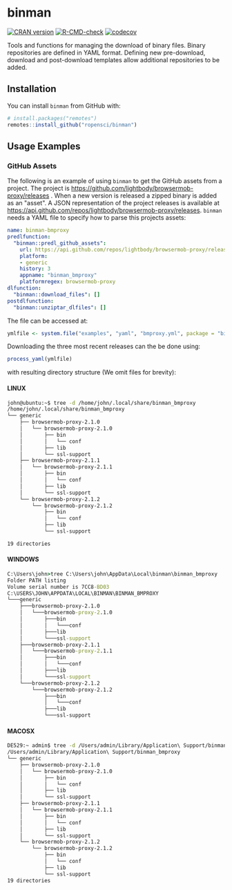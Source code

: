 # binman

<!-- badges: start -->
[![CRAN version](http://www.r-pkg.org/badges/version/binman)](https://cran.r-project.org/package=binman)
[![R-CMD-check](https://github.com/ropensci/binman/workflows/R-CMD-check/badge.svg)](https://github.com/ropensci/binman/actions)
[![codecov](https://codecov.io/gh/ropensci/binman/branch/master/graph/badge.svg)](https://codecov.io/gh/ropensci/binman)
<!-- badges: end -->


Tools and functions for managing the download of binary files. Binary repositories are defined in YAML format. Defining new pre-download, download and post-download templates allow additional repositories to be added.

## Installation

You can install `binman` from GitHub with:

```R
# install.packages("remotes")
remotes::install_github("ropensci/binman")
```

## Usage Examples

### GitHub Assets

The following is an example of using `binman` to get the GitHub assets from a project. The project is https://github.com/lightbody/browsermob-proxy/releases . When a new version is released a zipped binary is added as an "asset". A JSON representation of the project releases is available at https://api.github.com/repos/lightbody/browsermob-proxy/releases. `binman` needs a YAML file to specify how to parse this projects assets:

```yaml
name: binman-bmproxy
predlfunction:
  "binman::predl_github_assets":
    url: https://api.github.com/repos/lightbody/browsermob-proxy/releases
    platform:
    - generic
    history: 3
    appname: "binman_bmproxy"
    platformregex: browsermob-proxy
dlfunction:
  "binman::download_files": []
postdlfunction:
  "binman::unziptar_dlfiles": []
```
The file can be accessed at:

```R
ymlfile <- system.file("examples", "yaml", "bmproxy.yml", package = "binman")

```

Downloading the three most recent releases can the be done using:

```R
process_yaml(ymlfile)
```

with resulting directory structure (We omit files for brevity):

#### LINUX

```sh
john@ubuntu:~$ tree -d /home/john/.local/share/binman_bmproxy
/home/john/.local/share/binman_bmproxy
└── generic
    ├── browsermob-proxy-2.1.0
    │   └── browsermob-proxy-2.1.0
    │       ├── bin
    │       │   └── conf
    │       ├── lib
    │       └── ssl-support
    ├── browsermob-proxy-2.1.1
    │   └── browsermob-proxy-2.1.1
    │       ├── bin
    │       │   └── conf
    │       ├── lib
    │       └── ssl-support
    └── browsermob-proxy-2.1.2
        └── browsermob-proxy-2.1.2
            ├── bin
            │   └── conf
            ├── lib
            └── ssl-support

19 directories
```

#### WINDOWS

```cmd
C:\Users\john>tree C:\Users\john\AppData\Local\binman\binman_bmproxy
Folder PATH listing
Volume serial number is 7CC8-BD03
C:\USERS\JOHN\APPDATA\LOCAL\BINMAN\BINMAN_BMPROXY
└───generic
    ├───browsermob-proxy-2.1.0
    │   └───browsermob-proxy-2.1.0
    │       ├───bin
    │       │   └───conf
    │       ├───lib
    │       └───ssl-support
    ├───browsermob-proxy-2.1.1
    │   └───browsermob-proxy-2.1.1
    │       ├───bin
    │       │   └───conf
    │       ├───lib
    │       └───ssl-support
    └───browsermob-proxy-2.1.2
        └───browsermob-proxy-2.1.2
            ├───bin
            │   └───conf
            ├───lib
            └───ssl-support
```

#### MACOSX

```sh
DE529:~ admin$ tree -d /Users/admin/Library/Application\ Support/binman_bmproxy
/Users/admin/Library/Application\ Support/binman_bmproxy
└── generic
    ├── browsermob-proxy-2.1.0
    │   └── browsermob-proxy-2.1.0
    │       ├── bin
    │       │   └── conf
    │       ├── lib
    │       └── ssl-support
    ├── browsermob-proxy-2.1.1
    │   └── browsermob-proxy-2.1.1
    │       ├── bin
    │       │   └── conf
    │       ├── lib
    │       └── ssl-support
    └── browsermob-proxy-2.1.2
        └── browsermob-proxy-2.1.2
            ├── bin
            │   └── conf
            ├── lib
            └── ssl-support
19 directories
```
